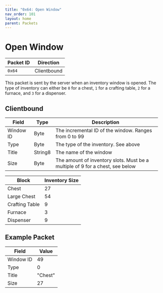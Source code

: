 ```yaml
---
title: "0x64: Open Window"
nav_order: 101
layout: home
parent: Packets
---
```


# Open Window

| Packet ID | Direction   |
| --------- | ----------- |
| `0x64`    | Clientbound |

This packet is sent by the server when an inventory window is opened. The type of inventory can either be `0` for a chest, `1` for a crafting table, `2` for a furnace, and `3` for a dispenser.

## Clientbound

| Field     | Type    | Description                                                                    |
| --------- | ------- | ------------------------------------------------------------------------------ |
| Window ID | Byte    | The incremental ID of the window. Ranges from 0 to 99                         |
| Type      | Byte    | The type of the inventory. See above                                          |
| Title     | String8 | The name of the window                                                        |
| Size      | Byte    | The amount of inventory slots. Must be a multiple of 9 for a chest, see below |

| Block          | Inventory Size |
| -------------- | -------------- |
| Chest          | 27             |
| Large Chest    | 54             |
| Crafting Table | 9              |
| Furnace        | 3              |
| Dispenser      | 9              |

## Example Packet

| Field | Value | 
| --- | --- |
| Window ID | 49 |
| Type | 0 |
| Title | "Chest" |
| Size | 27 |